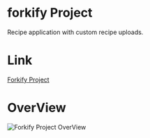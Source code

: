 # forkify Project

Recipe application with custom recipe uploads.

# Link

[Forkify Project](https://forkify-app-roman.netlify.app/)

# OverView
![Forkify Project OverView](src/Forkify_Project_OverView.gif)
